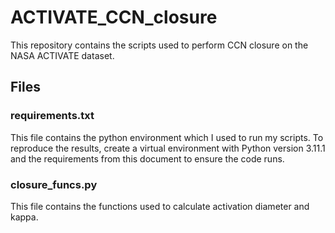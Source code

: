 # ACTIVATE_CCN_closure

This repository contains the scripts used to perform CCN closure on the NASA ACTIVATE dataset.

## Files

### requirements.txt

This file contains the python environment which I used to run my scripts. To reproduce the results, create a virtual environment with Python version 3.11.1 and the requirements from this document to ensure the code runs.

### closure_funcs.py

This file contains the functions used to calculate activation diameter and kappa.